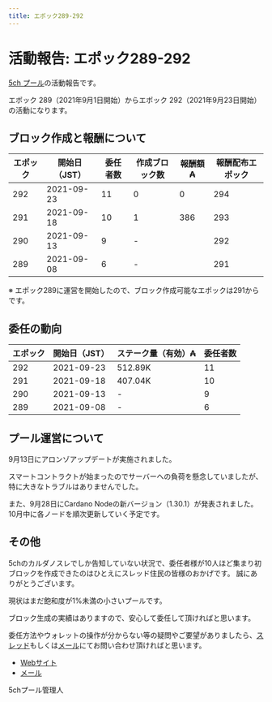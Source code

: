 ```yaml
---
title: エポック289-292
---
```


# 活動報告: エポック289-292

[5ch プール](https://www.5chpool.net/)の活動報告です。

エポック 289（2021年9月1日開始）からエポック 292（2021年9月23日開始）の活動になります。

## ブロック作成と報酬について

| エポック | 開始日（JST） | 委任者数 | 作成ブロック数 | 報酬額 ₳ | 報酬配布エポック |
|----------|---------------|----------|----------------|----------|------------------|
| 292      | 2021-09-23    | 11       | 0              | 0        | 294              |
| 291      | 2021-09-18    | 10       | 1              | 386      | 293              |
| 290      | 2021-09-13    | 9        | -               |          | 292              |
| 289      | 2021-09-08    | 6        | -               |          | 291              |

※ エポック289に運営を開始したので、ブロック作成可能なエポックは291からです。

## 委任の動向

|エポック|開始日（JST）|ステーク量（有効）₳ |委任者数|
|--|--|--|--|
|292|2021-09-23|512.89K|11|
|291|2021-09-18|407.04K|10|
|290|2021-09-13|-|9|
|289|2021-09-08|-|6|


## プール運営について

9月13日にアロンゾアップデートが実施されました。

スマートコントラクトが始まったのでサーバーへの負荷を懸念していましたが、特に大きなトラブルはありませんでした。

また、9月28日にCardano Nodeの新バージョン（1.30.1）が発表されました。
10月中に各ノードを順次更新していく予定です。

## その他

5chのカルダノスレでしか告知していない状況で、委任者様が10人ほど集まり初ブロックを作成できたのはひとえにスレッド住民の皆様のおかげです。
誠にありがとうございます。

現状はまだ飽和度が1%未満の小さいプールです。

ブロック生成の実績はありますので、安心して委任して頂ければと思います。

委任方法やウォレットの操作が分からない等の疑問やご要望がありましたら、[スレッド](https://refind2ch.org/search?q=%E3%82%AB%E3%83%AB%E3%83%80%E3%83%8E)もしくは[メール](mailto:5chstakepool@gmail.com)にてお問い合わせ頂ければと思います。

- [Webサイト](https://www.5chpool.net/)
- [メール](mailto:5chstakepool@gmail.com)

5chプール管理人
